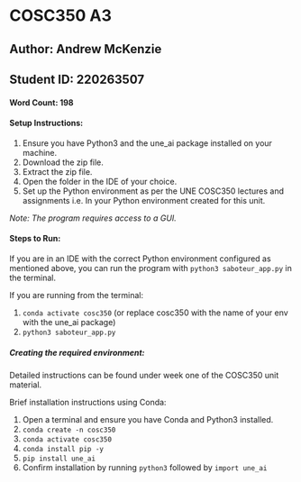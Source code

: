 # COSC350 A3

## Author: Andrew McKenzie
## Student ID: 220263507
#### Word Count: 198

#### Setup Instructions:
1. Ensure you have Python3 and the une_ai package installed on your machine.
2. Download the zip file.
2. Extract the zip file.
3. Open the folder in the IDE of your choice.
4. Set up the Python environment as per the UNE COSC350 lectures and assignments
i.e. In your Python environment created for this unit.

*Note: The program requires access to a GUI.*

#### Steps to Run:
If you are in an IDE with the correct Python environment configured as mentioned above, you can run 
the program with `python3 saboteur_app.py` in the terminal.

If you are running from the terminal:
1. `conda activate cosc350` (or replace cosc350 with the name of your env with the une_ai package)
2. `python3 saboteur_app.py`


##### Creating the required environment:
Detailed instructions can be found under week one of the COSC350 unit material.

Brief installation instructions using Conda:
1. Open a terminal and ensure you have Conda and Python3 installed.
2. `conda create -n cosc350`
3. `conda activate cosc350`
4. `conda install pip -y`
5. `pip install une_ai`
6. Confirm installation by running `python3` followed by `import une_ai`
